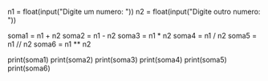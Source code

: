 
n1 = float(input("Digite um numero: "))
n2 = float(input("Digite outro numero: "))

soma1 = n1 + n2
soma2 = n1 - n2
soma3 = n1 * n2
soma4 = n1 / n2
soma5 = n1 // n2
soma6 = n1 ** n2

print(soma1)
print(soma2)
print(soma3)
print(soma4)
print(soma5)
print(soma6)
